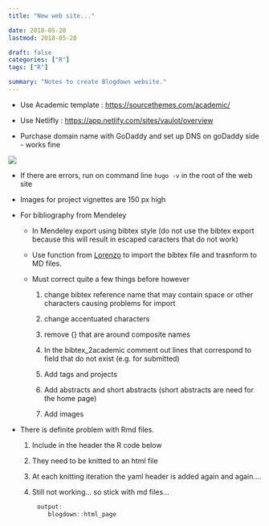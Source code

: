 ```yaml
---
title: "New web site..."

date: 2018-05-20
lastmod: 2018-05-20

draft: false
categories: ["R"]
tags: ["R"]

summary: "Notes to create Blogdown website."
---
```

* Use Academic template : https://sourcethemes.com/academic/

* Use Netlifly : https://app.netlify.com/sites/vaulot/overview

* Purchase domain name with GoDaddy and set up DNS on goDaddy side - works fine

![](img/dns-setup-1.png)

* If there are errors, run on command line `hugo -v` in the root of the web site

* Images for project vignettes are 150 px high

* For bibliography from Mendeley

     * In Mendeley export using bibtex style (do not use the bibtex export because this will result in escaped caracters that do not work)
     
     * Use function from [Lorenzo](https://lbusett.netlify.com/post/automatically-importing-publications-from-bibtex-to-a-hugo-academic-blog/) to import the bibtex file and trasnform to MD files.
     
     * Must correct quite a few things before however
     
        1. change bibtex reference name that may contain space or other characters causing problems for import
        
        1. change accentuated characters
        
        1. remove {} that are around composite names
        
        1. In the bibtex_2academic comment out lines that correspond to field that do not exist (e.g. for submitted)
        
        1. Add tags and projects
        
        1. Add abstracts and short abstracts (short abstracts are need for the home page)
        
        1. Add images
        
* There is definite problem with Rmd files.   

    1. Include in the header the R code below
    
    2. They need to be knitted to an html file  
    
    3. At each knitting iteration the yaml header is added again and again.... 
    
    4. Still not working... so stick with md files...  
        
```r
        output:
           blogdown::html_page
```
